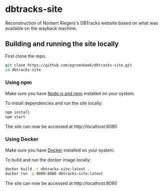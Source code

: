 # dbtracks-site

Reconstruction of Norbert Riegers's DBTracks website based on what was available on the wayback machine. 

## Building and running the site locally

First clone the repo.

```bash
git clone https://github.com/pgroenbaek/dbtracks-site.git
cd dbtracks-site
```

### Using npm

Make sure you have [Node.js and npm](https://nodejs.org/en/download) installed on your system.

To install dependencies and run the site locally:
```bash
npm install
npm start
```

The site can now be accessed at http://localhost:8080

### Using Docker

Make sure you have [Docker](https://www.docker.com/products/docker-desktop/) installed on your system.

To build and run the docker image locally:
```bash
docker build -t dbtracks-site:latest .
docker run -p 8080:8080 dbtracks-site:latest
```

The site can now be accessed at http://localhost:8080
